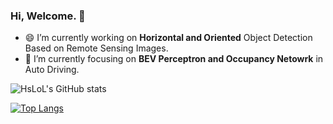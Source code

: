 ### Hi, Welcome. 👋

<!--
**HsLOL/HsLoL** is a ✨ _special_ ✨ repository because its `README.md` (this file) appears on your GitHub profile.

Here are some ideas to get you started:


- 👯 I’m looking to collaborate on ...
- 🤔 I’m looking for help with ...
- 💬 Ask me about ...

- 😄 Pronouns: ...
- ⚡ Fun fact: ...

- 📫 How to reach me: .
- ✨ HomePage: https://hslol.github.io/
--
-->

- 😄 I’m currently working on **Horizontal and Oriented** Object Detection Based on Remote Sensing Images.
- 🔭 I’m currently focusing on **BEV Perceptron and Occupancy Netowrk** in Auto Driving.



![HsLoL's GitHub stats](https://github-readme-stats.vercel.app/api?username=HsLoL&show_icons=true&theme=tokyonight)

[![Top Langs](https://github-readme-stats.vercel.app/api/top-langs/?username=HsLoL&layout=compact)](https://github.com/HsLoL/github-readme-stats)

